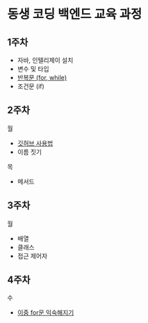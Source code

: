 # 동생 코딩 백엔드 교육 과정

## 1주차
* 자바, 인텔리제이 설치
* 변수 및 타입
* [반복문 (for, while)](https://github.com/gbeea1004/code-with-me/blob/master/readme/step1/step1.md#for)
* 조건문 (if)

## 2주차
월
* [깃허브 사용법](https://github.com/gbeea1004/code-with-me/blob/master/readme/step2/step2.md#githubGuide)
* 이름 짓기

목
* 메서드

## 3주차
월
* 배열
* 클래스
* 접근 제어자

## 4주차
수
* [이중 for문 익숙해지기](https://github.com/gbeea1004/code-with-me/blob/master/readme/step4/step1.md)